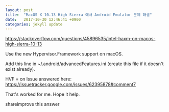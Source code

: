 ```yaml
---
layout: post
title:  "MacOS X 10.13 High Sierra 에서 Android Emulator 문제 해결"
date:   2017-10-30 12:46:41 +0900
categories: jekyll update
---
```




https://stackoverflow.com/questions/45896535/intel-haxm-on-macos-high-sierra-10-13


Use the new Hypervisor.Framework support on macOS.

Add this line in ~/.android/advancedFeatures.ini (create this file if it doesn't exist already).

HVF = on
Issue answered here: https://issuetracker.google.com/issues/62395878#comment7

That's worked for me. Hope it help.

shareimprove this answer
